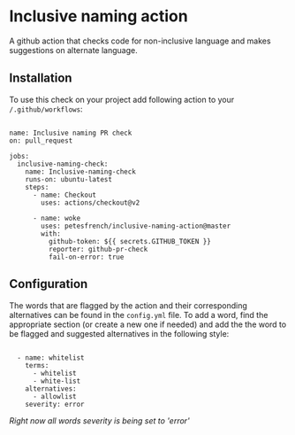 # Inclusive naming action

A github action that checks code for non-inclusive language and makes suggestions on alternate language.

## Installation

To use this check on your project add following action to your `/.github/workflows`:

```

name: Inclusive naming PR check
on: pull_request

jobs:
  inclusive-naming-check:
    name: Inclusive-naming-check
    runs-on: ubuntu-latest
    steps:
      - name: Checkout
        uses: actions/checkout@v2

      - name: woke
        uses: petesfrench/inclusive-naming-action@master
        with:
          github-token: ${{ secrets.GITHUB_TOKEN }}
          reporter: github-pr-check
          fail-on-error: true

```
## Configuration

The words that are flagged by the action and their corresponding alternatives can be found in the `config.yml` file. To add a word, find the appropriate section (or create a new one if needed) and add the the word to be flagged and suggested alternatives in the following style:

```

  - name: whitelist
    terms:
      - whitelist
      - white-list
    alternatives:
      - allowlist
    severity: error

```

*Right now all words severity is being set to 'error'*
